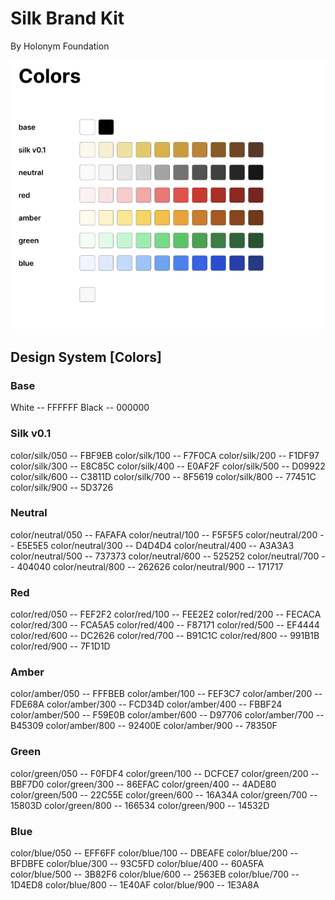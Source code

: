 # Silk Brand Kit
By Holonym Foundation

![Alt Text](colors.png)


## Design System [Colors]
### Base
White -- FFFFFF
Black -- 000000
### Silk v0.1
color/silk/050 -- FBF9EB
color/silk/100 -- F7F0CA
color/silk/200 -- F1DF97
color/silk/300 -- E8C85C
color/silk/400 -- E0AF2F
color/silk/500 -- D09922
color/silk/600 -- C3811D
color/silk/700 -- 8F5619
color/silk/800 -- 77451C
color/silk/900 -- 5D3726
### Neutral
color/neutral/050 -- FAFAFA
color/neutral/100 -- F5F5F5
color/neutral/200 -- E5E5E5
color/neutral/300 -- D4D4D4
color/neutral/400 -- A3A3A3
color/neutral/500 -- 737373
color/neutral/600 -- 525252
color/neutral/700 -- 404040
color/neutral/800 -- 262626
color/neutral/900 -- 171717
### Red
color/red/050 -- FEF2F2
color/red/100 -- FEE2E2
color/red/200 -- FECACA
color/red/300 -- FCA5A5
color/red/400 -- F87171
color/red/500 -- EF4444
color/red/600 -- DC2626
color/red/700 -- B91C1C
color/red/800 -- 991B1B
color/red/900 -- 7F1D1D
### Amber
color/amber/050 -- FFFBEB
color/amber/100 -- FEF3C7
color/amber/200 -- FDE68A
color/amber/300 -- FCD34D
color/amber/400 -- FBBF24
color/amber/500 -- F59E0B
color/amber/600 -- D97706
color/amber/700 -- B45309
color/amber/800 -- 92400E
color/amber/900 -- 78350F
### Green
color/green/050 -- F0FDF4
color/green/100 -- DCFCE7
color/green/200 -- BBF7D0
color/green/300 -- 86EFAC
color/green/400 -- 4ADE80
color/green/500 -- 22C55E
color/green/600 -- 16A34A
color/green/700 -- 15803D
color/green/800 -- 166534
color/green/900 -- 14532D
### Blue
color/blue/050 -- EFF6FF
color/blue/100 -- DBEAFE
color/blue/200 -- BFDBFE
color/blue/300 -- 93C5FD
color/blue/400 -- 60A5FA
color/blue/500 -- 3B82F6
color/blue/600 -- 2563EB
color/blue/700 -- 1D4ED8
color/blue/800 -- 1E40AF
color/blue/900 -- 1E3A8A